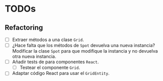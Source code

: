 # TODOs

## Refactoring

- [ ] Extraer métodos a una clase `Grid`.
- [ ] ¿Hace falta que los métodos de `Spot` devuelva una nueva instancia? Modificar la clase `Spot` para que modifique la instancia y no devuelva otra nueva instancia.
- [ ] Añadir tests de para componentes `React`.
  - [ ] Testear el componente `Grid`.
- [ ] Adaptar código React para usar el `GridEntity`.
